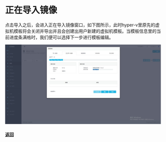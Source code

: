 # **正在导入镜像**

点击导入之后，会进入正在导入镜像窗口，如下图所示，此时hyper-v里原先的虚拟机模板将会关闭并导出并且会创建出用户新建的虚拟机模板。当模板信息里的当前进度条满格时，我们便可以选择下一步进行模板编辑。

![](/assets/正在导入镜像.jpg)

#### [返回](#)



